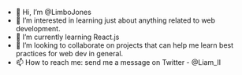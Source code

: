 - 👋 Hi, I’m @LimboJones
- 👀 I’m interested in learning just about anything related to web development.
- 🌱 I’m currently learning React.js 
- 💞️ I’m looking to collaborate on projects that can help me learn best practices for web dev in general.
- 📫 How to reach me: send me a message on Twitter - @Liam_II

<!---
LimboJones/LimboJones is a ✨ special ✨ repository because its `README.md` (this file) appears on your GitHub profile.
You can click the Preview link to take a look at your changes.
--->
